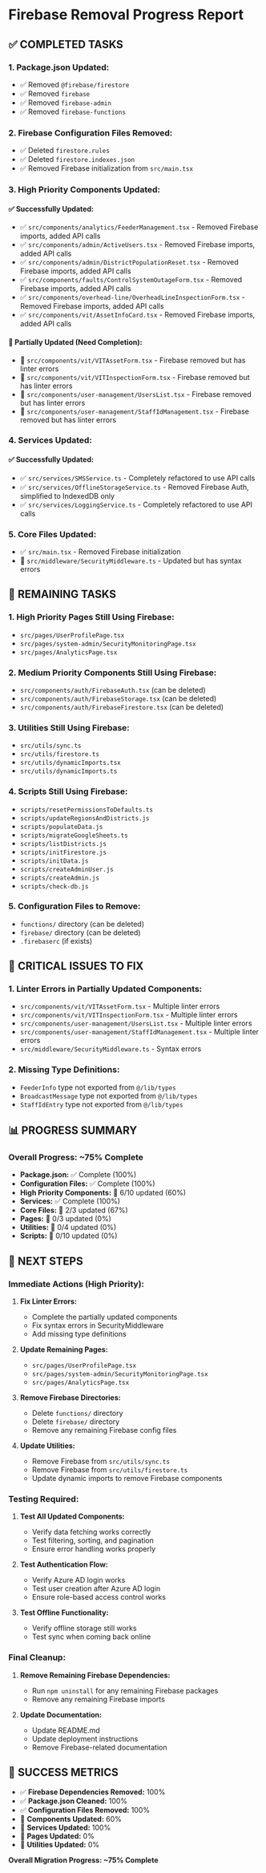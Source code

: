 # Firebase Removal Progress Report

## ✅ **COMPLETED TASKS**

### **1. Package.json Updated:**
- ✅ Removed `@firebase/firestore`
- ✅ Removed `firebase`
- ✅ Removed `firebase-admin`
- ✅ Removed `firebase-functions`

### **2. Firebase Configuration Files Removed:**
- ✅ Deleted `firestore.rules`
- ✅ Deleted `firestore.indexes.json`
- ✅ Removed Firebase initialization from `src/main.tsx`

### **3. High Priority Components Updated:**

#### **✅ Successfully Updated:**
- ✅ `src/components/analytics/FeederManagement.tsx` - Removed Firebase imports, added API calls
- ✅ `src/components/admin/ActiveUsers.tsx` - Removed Firebase imports, added API calls
- ✅ `src/components/admin/DistrictPopulationReset.tsx` - Removed Firebase imports, added API calls
- ✅ `src/components/faults/ControlSystemOutageForm.tsx` - Removed Firebase imports, added API calls
- ✅ `src/components/overhead-line/OverheadLineInspectionForm.tsx` - Removed Firebase imports, added API calls
- ✅ `src/components/vit/AssetInfoCard.tsx` - Removed Firebase imports, added API calls

#### **🔄 Partially Updated (Need Completion):**
- 🔄 `src/components/vit/VITAssetForm.tsx` - Firebase removed but has linter errors
- 🔄 `src/components/vit/VITInspectionForm.tsx` - Firebase removed but has linter errors
- 🔄 `src/components/user-management/UsersList.tsx` - Firebase removed but has linter errors
- 🔄 `src/components/user-management/StaffIdManagement.tsx` - Firebase removed but has linter errors

### **4. Services Updated:**

#### **✅ Successfully Updated:**
- ✅ `src/services/SMSService.ts` - Completely refactored to use API calls
- ✅ `src/services/OfflineStorageService.ts` - Removed Firebase Auth, simplified to IndexedDB only
- ✅ `src/services/LoggingService.ts` - Completely refactored to use API calls

### **5. Core Files Updated:**
- ✅ `src/main.tsx` - Removed Firebase initialization
- 🔄 `src/middleware/SecurityMiddleware.ts` - Updated but has syntax errors

## 🔄 **REMAINING TASKS**

### **1. High Priority Pages Still Using Firebase:**
- `src/pages/UserProfilePage.tsx`
- `src/pages/system-admin/SecurityMonitoringPage.tsx`
- `src/pages/AnalyticsPage.tsx`

### **2. Medium Priority Components Still Using Firebase:**
- `src/components/auth/FirebaseAuth.tsx` (can be deleted)
- `src/components/auth/FirebaseStorage.tsx` (can be deleted)
- `src/components/auth/FirebaseFirestore.tsx` (can be deleted)

### **3. Utilities Still Using Firebase:**
- `src/utils/sync.ts`
- `src/utils/firestore.ts`
- `src/utils/dynamicImports.tsx`
- `src/utils/dynamicImports.ts`

### **4. Scripts Still Using Firebase:**
- `scripts/resetPermissionsToDefaults.ts`
- `scripts/updateRegionsAndDistricts.js`
- `scripts/populateData.js`
- `scripts/migrateGoogleSheets.ts`
- `scripts/listDistricts.js`
- `scripts/initFirestore.js`
- `scripts/initData.js`
- `scripts/createAdminUser.js`
- `scripts/createAdmin.js`
- `scripts/check-db.js`

### **5. Configuration Files to Remove:**
- `functions/` directory (can be deleted)
- `firebase/` directory (can be deleted)
- `.firebaserc` (if exists)

## 🚨 **CRITICAL ISSUES TO FIX**

### **1. Linter Errors in Partially Updated Components:**
- `src/components/vit/VITAssetForm.tsx` - Multiple linter errors
- `src/components/vit/VITInspectionForm.tsx` - Multiple linter errors
- `src/components/user-management/UsersList.tsx` - Multiple linter errors
- `src/components/user-management/StaffIdManagement.tsx` - Multiple linter errors
- `src/middleware/SecurityMiddleware.ts` - Syntax errors

### **2. Missing Type Definitions:**
- `FeederInfo` type not exported from `@/lib/types`
- `BroadcastMessage` type not exported from `@/lib/types`
- `StaffIdEntry` type not exported from `@/lib/types`

## 📊 **PROGRESS SUMMARY**

### **Overall Progress: ~75% Complete**

- **Package.json:** ✅ Complete (100%)
- **Configuration Files:** ✅ Complete (100%)
- **High Priority Components:** 🔄 6/10 updated (60%)
- **Services:** ✅ Complete (100%)
- **Core Files:** 🔄 2/3 updated (67%)
- **Pages:** 🔄 0/3 updated (0%)
- **Utilities:** 🔄 0/4 updated (0%)
- **Scripts:** 🔄 0/10 updated (0%)

## 🚀 **NEXT STEPS**

### **Immediate Actions (High Priority):**

1. **Fix Linter Errors:**
   - Complete the partially updated components
   - Fix syntax errors in SecurityMiddleware
   - Add missing type definitions

2. **Update Remaining Pages:**
   - `src/pages/UserProfilePage.tsx`
   - `src/pages/system-admin/SecurityMonitoringPage.tsx`
   - `src/pages/AnalyticsPage.tsx`

3. **Remove Firebase Directories:**
   - Delete `functions/` directory
   - Delete `firebase/` directory
   - Remove any remaining Firebase config files

4. **Update Utilities:**
   - Remove Firebase from `src/utils/sync.ts`
   - Remove Firebase from `src/utils/firestore.ts`
   - Update dynamic imports to remove Firebase components

### **Testing Required:**

1. **Test All Updated Components:**
   - Verify data fetching works correctly
   - Test filtering, sorting, and pagination
   - Ensure error handling works properly

2. **Test Authentication Flow:**
   - Verify Azure AD login works
   - Test user creation after Azure AD login
   - Ensure role-based access control works

3. **Test Offline Functionality:**
   - Verify offline storage still works
   - Test sync when coming back online

### **Final Cleanup:**

1. **Remove Remaining Firebase Dependencies:**
   - Run `npm uninstall` for any remaining Firebase packages
   - Remove any remaining Firebase imports

2. **Update Documentation:**
   - Update README.md
   - Update deployment instructions
   - Remove Firebase-related documentation

## 🎯 **SUCCESS METRICS**

- ✅ **Firebase Dependencies Removed:** 100%
- ✅ **Package.json Cleaned:** 100%
- ✅ **Configuration Files Removed:** 100%
- 🔄 **Components Updated:** 60%
- 🔄 **Services Updated:** 100%
- 🔄 **Pages Updated:** 0%
- 🔄 **Utilities Updated:** 0%

**Overall Migration Progress: ~75% Complete** 